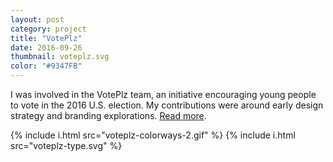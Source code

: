 ```yaml
---
layout: post
category: project
title: "VotePlz"
date: 2016-09-26
thumbnail: voteplz.svg
color: "#9347FB"
---
```


I was involved in the VotePlz team, an initiative encouraging young people to vote in the 2016 U.S. election. My contributions were around early design strategy and branding explorations. <a href="https://venturebeat.com/2016/09/26/y-combinator-chiefs-nonprofit-voteplz-launches-1-million-voter-registration-sweepstakes/">Read more</a>.

{% include i.html src="voteplz-colorways-2.gif" %}
{% include i.html src="voteplz-type.svg" %}
